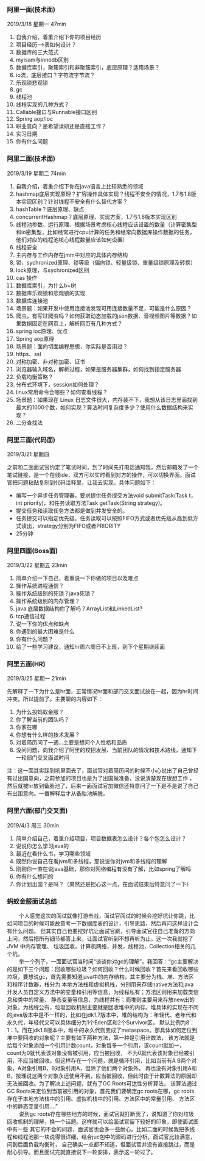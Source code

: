 ### 阿里一面(技术面)

2019/3/18    星期一    47min

1. 自我介绍，着重介绍下你的项目经历
2. 项目经历—>表如何设计？
3. 数据库的三大范式
4. myisam与innodb区别
5. 数据库索引，聚簇索引和非聚簇索引，底层原理？适用场景？
6. io流，底层接口？字符流字节流？
7. 乐观锁悲观锁
8. gc
9. 线程池
10. 线程实现的几种方式？
11. Callable接口与Runnable接口区别 
12. Spring aop/ioc
13. 职业意向？是希望读研还是直接工作？
14. 实习日期 
15. 你有什么问题 


### 阿里二面(技术面)

2019/3/19    星期二    74min

1. 自我介绍，着重介绍下你在java语言上比较熟悉的领域
2. hashmap底层实现原理？扩容操作具体实现？线程不安全的情况，1.7与1.8版本实现区别？针对线程不安全有什么替代方案？
3. hashTable？底层原理、缺点
4. concurrentHashmap？底层原理、实现方案，1.7与1.8版本实现区别
5. 线程池参数、运行原理、根据场景考虑核心线程应该设置的数量（计算密集型和io密集型，比如经常进行cpu计算的任务和经常向数据库操作数据的任务，他们对应的线程池核心线程数量应该如何设置）
6. 线程安全
7. 主内存与工作内存在jmm中对应的具体内存结构
8. 锁，sychronized原理、锁等级（偏向锁、轻量级锁、重量级锁原理及转换）
9. lock原理，与sychronized区别
10. cas 操作
11. 数据库索引，为什么b+树
12. 数据库乐观锁和悲观锁的实现
13. 数据库连接池
14. 场景题：如果开发中使用连接池发现可用连接数量不足，可能是什么原因？
15. 爬虫，有写过爬虫吗？如何获取动态加载的json数据、音视频图片等数据？如果数据固定在网页上，解析网页有几种方式？
16. spring ioc原理、优点
17. Spring aop原理
18. 场景题：面向切面编程思想，你实际是否用过？
19. https、ssl
20. 对称加密、非对称加密、证书
21. 浏览器输入域名，解析过程，如果是服务器集群，如何找到指定服务器
22. 负载均衡策略？
23. 分布式环境下，session如何处理？
24. linux常用命令会哪些？如何查看线程？
25. 场景题：如果现在 Linux 日志文件很大，内存装不下，我想从该日志里面找到最大的1000个数，如何实现？算法时间复杂度多少？使用什么数据结构来实现？
26. 二分查找法

### 阿里三面(代码面)

2019/3/21    星期四

之前和二面面试官约定了笔试时间，到了时间先打电话通知我，然后邮箱发了一个笔试链接，是一个在线ide，双方可以实时看到对方的操作，可以切换界面。面试官把问题粘贴复制到代码注释里，让我去实现。具体问题如下：

- 编写一个异步任务管理器，要求提供任务提交方法void submitTask(Task t，int priority)，和任务读取方法Task getTask(String strategy)。
- 提交任务和读取任务方法都是做到并发安全的。
- 任务提交可以指定优先级。任务读取可以按照FIFO方式或者优先级从高到低方式读出，strategy分别为FIFO或者PRIORITY
- 25分钟

### 阿里四面(Boss面)

2019/3/22    星期五    23min

1. 简单介绍一下自己，着重说一下你做的项目以及难点
2. 操作系统进程通信？
3. 操作系统级别的死锁？java死锁？
4. 操作系统级别的内存管理？
5. java 底层数据结构你了解吗？ArrayList和LinkedList?
6. tcp通信过程
7. 说一下你的优点和缺点
8. 你遇到的最大困难是什么
9. 你有什么问题？
10. 给了一些学习建议，通知hr周六周日不上班，到下个星期继续面

### 阿里五面(HR)

2019/3/25    星期一    21min

先解释了一下为什么是hr面，正常情况hr面和部门交叉面试放在一起，因为hr时间冲突，所以提前了。主要聊的内容如下：

1. 为什么投蚂蚁金服？
2. 你了解当前的团队吗？
3. 你家在哪
4. 你想有什么样的技术发展？
5. 对着简历问了一通…主要是想问个人性格和品质
6. 没问问题，向我介绍了阿里的校招发展、当前团队的情况和技术路线，通知下一轮部门交叉面试时间

注：这一面其实踩到坑里面去了，面试官对着简历问的时候不小心说出了自己曾经有过出国意向，之前参加的项目也是为了出国做准备，没说清楚现在很想工作
，然后就被hr放到备胎池了，后来一面面试官加微信还特意问了一下是不是说了自己有出国意向。一番解释后才从备胎池解脱。

### 阿里六面(部门交叉面)

2019/4/3    周三    30min

1. 简单介绍自己，着重介绍项目，项目数据表怎么设计？各个包怎么设计？
2. 说说你怎么学习java的
3. 最近在看什么书，学习哪些领域
4. 既然你说自己在看jvm和多线程，那说说你对jvm和多线程的理解
5. 刚刚你一直在说java基础，那你对网络编程有没有了解，比如spring了解吗
6. 你有什么想问的
7. 你计划出国？是吗？（果然还是担心这一点，在面试结束后特意问了一下）


### 蚂蚁金服面试总结
&nbsp;&nbsp;&nbsp;&nbsp;&nbsp;&nbsp;&nbsp;&nbsp;个人感觉这次的面试就像打游击战，面试官面试的时候会挖好坑让你跳，比如问项目的时候可能故意考一下数据库表的设计，引导思路，然后再问这样设计会有什么问题。
但其实自己也要挖好坑让面试官跳，引导面试官往自己准备的方向上问，然后把所有细节都答上来，让面试官听到不想再听为止。这一次我就挖了JVM 中内存管理、
垃圾回收，计算机网络，并发，线程池，Collection相关的几个坑。<br>
&nbsp;&nbsp;&nbsp;&nbsp;&nbsp;&nbsp;&nbsp;&nbsp;举一个列子，一面面试官当时问“谈谈你对gc的理解”。我回答：“gc主要解决的是如下三个问题：回收哪些垃圾？如何回收？什么时候回收？首先来看回收哪些垃圾，要想说gc，首先需要知道java中的内存结构，其主要分为栈、堆、方法区和程序计数器，栈分为
本地方法栈和虚拟机栈，分别用来存储native方法和java开发人员自定义方法中的变量和引用等信息，为线程私有；方法区则用来加载类信息和类中的常量、
静态变量等信息，为线程共有；而堆则主要用来存放new出的对象，为线程公有，垃圾回收机制主要就是回收堆中的内存。堆具体的实现在不同的java版本中是不一样的，比如在jdk1.7版本中，堆的结构为：年轻代、老年代和永久代，年轻代又可以具体细分为1个Eden区和2个Survivor区，
默认比例为8：1：1。而在jdk1.8版本中，堆中的永久代则变成了metaspace。那具体如何定位到堆中要回收的对象呢？主要有如下两种方法，第一种是引用计数法，
该方法就是给每个对象添加一个引用计数count，对象每多一个引用，该count就加一，count为0就代表该对象没有被引用，应当被回收，
不为0就代表该对象已经被引用，不应当被回收。但这样存在一个问题，就是循环引用，比如当前有A B两个对象，A对象引用B，B对象引用A，但除了他们两个对象外，
再也没有对象引用A和B，按理说这两个对象永远使用不到，应当被回收，但此时由于计数算法的原因却无法被回收。为了解决上述问题，就有了GC Roots可达性分析算法，
该算法通过GC Roots来定位到当前被引用的对象，首先我们要确定gc roots在哪，gc roots存在于本地方法栈中的引用、虚拟机栈中的引用、方法区中的常量引用、
方法区中的静态变量引用....”<br>
&nbsp;&nbsp;&nbsp;&nbsp;&nbsp;&nbsp;&nbsp;&nbsp;说到gc roots存在哪些地方的时候，面试官就打断我了，说知道了你对垃圾回收机制的理解，换一个话题。这样就可以给面试官留下较好的印象，即使面试图中有一些
其它的不会的问题，面试官也会多一些耐心。比如二面的时候我把多线程和线程池那一块说得很详细，结合juc包中的源码进行分析，面试官比较满意，问到后面负载均衡时，
自己确实一点都不知道，但面试官并没有直接跳过，而是耐心引导。而且面试完就直接说下一轮安排，表示这一轮过了。

